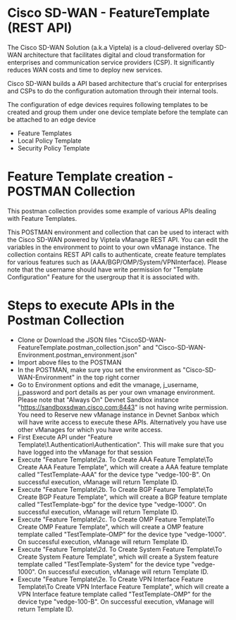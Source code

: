 # Cisco SD-WAN - FeatureTemplate (REST API)
The Cisco SD-WAN Solution (a.k.a Viptela) is a cloud-delivered overlay SD-WAN architecture that facilitates digital and cloud transformation for enterprises and communication service providers (CSP). It significantly reduces WAN costs and time to deploy new services.

Cisco SD-WAN builds a API based architecture that's crucial for enterprises and CSPs to do the configuration automation through their internal tools.

The configuration of edge devices requires following templates to be created and group them under one device template before the template can be attached to an edge device

* Feature Templates
* Local Policy Template
* Security Policy Template

# Feature Template creation - POSTMAN Collection
This postman collection provides some example of various APIs dealing with Feature Templates.

This POSTMAN environment and collection that can be used to interact with the Cisco SD-WAN powered by Viptela vManage REST API. You can edit the variables in the environment to point to your own vManage instance. The collection contains REST API calls to authenticate, create feature templates for various features such as (AAA/BGP/OMP/System/VPNInterface).  Please note that the username should have write permission for "Template Configuration" Feature for the usergroup that it is associated with.

# Steps to execute APIs in the Postman Collection
* Clone or Download the JSON files "CiscoSD-WAN-FeatureTemplate.postman_collection.json" and "Cisco-SD-WAN-Environment.postman_environment.json"  
* Import above files to the POSTMAN  
* In the POSTMAN, make sure you set the environment as "Cisco-SD-WAN-Environment" in the top right corner  
* Go to Environment options and edit the vmanage, j_username, j_password and port details as per your own vmanage environment.  Please note that "Always On" Devnet Sandbox instance "https://sandboxsdwan.cisco.com:8443" is not having write permission.  You need to Reserve new vManage instance in Devnet Sanbox which will have write access to execute these APIs.  Alternatively you have use other vManages for which you have write access.
* First Execute API under "Feature Template\1.Authentication\Authentication".  This will make sure that you have logged into the vManage for that session
* Execute "Feature Template\2a. To Create AAA Feature Template\To Create AAA Feature Template", which will create a AAA feature template called "TestTemplate-AAA" for the device type "vedge-100-B".  On successful execution, vManage will return Template ID.
* Execute "Feature Template\2b. To Create BGP Feature Template\To Create BGP Feature Template", which will create a BGP feature template called "TestTemplate-bgp" for the device type "vedge-1000".  On successful execution, vManage will return Template ID.
* Execute "Feature Template\2c. To Create OMP Feature Template\To Create OMP Feature Template", which will create a OMP feature template called "TestTemplate-OMP" for the device type "vedge-1000".  On successful execution, vManage will return Template ID.
* Execute "Feature Template\2d. To Create System Feature Template\To Create System Feature Template", which will create a System feature template called "TestTemplate-System" for the device type "vedge-1000".  On successful execution, vManage will return Template ID.
* Execute "Feature Template\2e. To Create VPN Interface Feature Template\To Create VPN Interface Feature Template", which will create a VPN Interface feature template called "TestTemplate-OMP" for the device type "vedge-100-B".  On successful execution, vManage will return Template ID.
